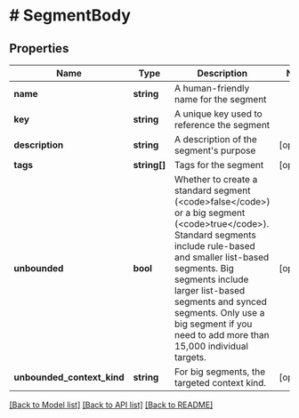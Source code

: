 # # SegmentBody

## Properties

Name | Type | Description | Notes
------------ | ------------- | ------------- | -------------
**name** | **string** | A human-friendly name for the segment |
**key** | **string** | A unique key used to reference the segment |
**description** | **string** | A description of the segment&#39;s purpose | [optional]
**tags** | **string[]** | Tags for the segment | [optional]
**unbounded** | **bool** | Whether to create a standard segment (&lt;code&gt;false&lt;/code&gt;) or a big segment (&lt;code&gt;true&lt;/code&gt;). Standard segments include rule-based and smaller list-based segments. Big segments include larger list-based segments and synced segments. Only use a big segment if you need to add more than 15,000 individual targets. | [optional]
**unbounded_context_kind** | **string** | For big segments, the targeted context kind. | [optional]

[[Back to Model list]](../../README.md#models) [[Back to API list]](../../README.md#endpoints) [[Back to README]](../../README.md)
